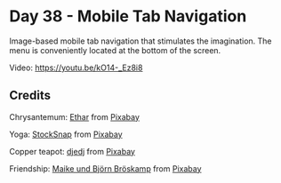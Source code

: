# Day 38 - Mobile Tab Navigation

Image-based mobile tab navigation that stimulates the imagination. The menu is conveniently located at the bottom of the screen.

Video: https://youtu.be/kO14-_Ez8i8

## Credits

Chrysantemum: <a href="https://pixabay.com/pl/users/etharzaid-29907483/?utm_source=link-attribution&utm_medium=referral&utm_campaign=image&utm_content=8430098"> Ethar</a> from <a href="https://pixabay.com/pl//?utm_source=link-attribution&utm_medium=referral&utm_campaign=image&utm_content=8430098"> Pixabay</a>

Yoga: <a href="https://pixabay.com/pl/users/stocksnap-894430/?utm_source=link-attribution&utm_medium=referral&utm_campaign=image&utm_content=2587066"> StockSnap</a> from <a href="https://pixabay.com/pl//?utm_source=link-attribution&utm_medium=referral&utm_campaign=image&utm_content=2587066"> Pixabay</a>

Copper teapot: <a href="https://pixabay.com/pl/users/djedj-59194/?utm_source=link-attribution&utm_medium=referral&utm_campaign=image&utm_content=7560392"> djedj</a> from <a href="https://pixabay.com/pl//?utm_source=link-attribution&utm_medium=referral&utm_campaign=image&utm_content=7560392"> Pixabay</a>

Friendship: <a href="https://pixabay.com/pl/users/broesis-5213623/?utm_source=link-attribution&utm_medium=referral&utm_campaign=image&utm_content=2366955"> Maike und Björn Bröskamp</a> from <a href="https://pixabay.com/pl//?utm_source=link-attribution&utm_medium=referral&utm_campaign=image&utm_content=2366955"> Pixabay</a>
